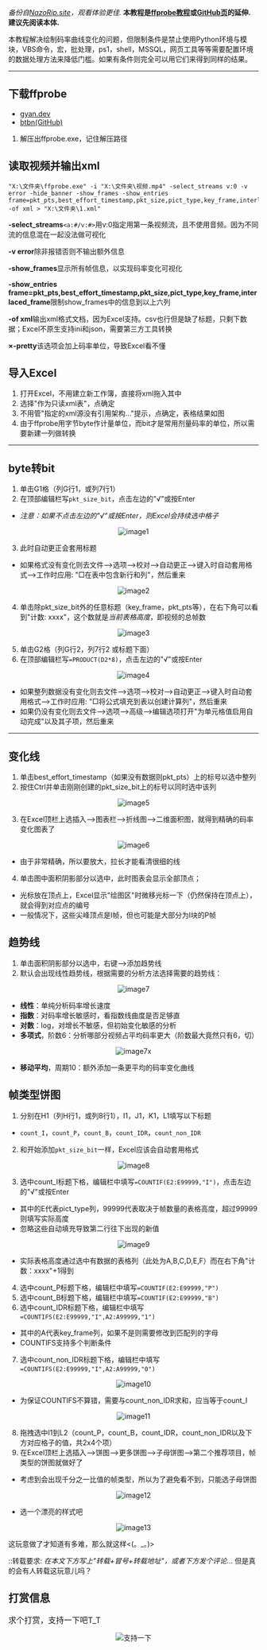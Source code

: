 *备份自[NazoRip.site](https://nazorip.site/archives/1068/)，观看体验更佳.* **本教程是[ffprobe教程](https://nazorip.site/archives/169/)或[GitHub页](https://github.com/iAvoe/FFProbe-Tutorial-Standalone/edit/master/)的延伸. 建议先阅读本体.**

本教程解决绘制码率曲线变化的问题，但限制条件是禁止使用Python环境与模块，VBS命令，宏，批处理，ps1，shell，MSSQL，网页工具等等需要配置环境的数据处理方法来降低门槛。如果有条件则完全可以用它们来得到同样的结果。

-----

下载ffprobe
-----

 - [gyan.dev](https://www.gyan.dev/ffmpeg/builds/#release-builds)
 - [btbn(GitHub)](https://github.com/BtbN/FFmpeg-Builds/releases)

 1. 解压出ffprobe.exe，记住解压路径

读取视频并输出xml
-----

    "X:\文件夹\ffprobe.exe" -i "X:\文件夹\视频.mp4" -select_streams v:0 -v error -hide_banner -show_frames -show_entries frame=pkt_pts,best_effort_timestamp,pkt_size,pict_type,key_frame,interlaced_frame -of xml > "X:\文件夹\1.xml"

**-select_streams**`<a:#/v:#>`用v:0指定用第一条视频流，且不使用音频。因为不同流的信息混在一起没法做可视化

**-v error**除非报错否则不输出额外信息

**-show_frames**显示所有帧信息，以实现码率变化可视化

**-show_entries frame=pkt_pts,best_effort_timestamp,pkt_size,pict_type,key_frame,interlaced_frame**限制show_frames中的信息到以上六列

**-of xml**输出xml格式文档，因为Excel支持。csv也行但是缺了标题，只剩下数据；Excel不原生支持ini和json，需要第三方工具转换

**×-pretty**该选项会加上码率单位，导致Excel看不懂

导入Excel
-----

1. 打开Excel，不用建立新工作簿，直接将xml拖入其中
2. 选择"作为只读xml表"，点确定
3. 不用管"指定的xml源没有引用架构..."提示，点确定，表格结果如图
4. 由于ffprobe用字节byte作计量单位，而bit才是常用剂量码率的单位，所以需要新建一列做转换

-----

byte转bit
-----

 1. 单击G1格（列G行1，或列7行1）
 2. 在顶部编辑栏写`pkt_size_bit`，点击左边的"√"或按Enter
   - *注意：如果不点击左边的"√"或按Enter，则Excel会持续选中格子*
<p align="center"><img src="excel_image1.png" alt="image1"></p>

 3. 此时自动更正会套用标题
   - 如果格式没有变化则去文件-->选项-->校对-->自动更正-->键入时自动套用格式-->工作时应用: "□在表中包含新行和列"，然后重来
<p align="center"><img src="excel_image2.png" alt="image2"></p>

 4. 单击除pkt_size_bit外的任意标题（key_frame，pkt_pts等），在右下角可以看到"计数: xxxx"，这个数就是*当前表格高度*，即视频的总帧数
<p align="center"><img src="excel_image3.png" alt="image3"></p>

 5. 单击G2格（列G行2，列7行2 或标题下面）
 6. 在顶部编辑栏写`=PRODUCT(D2*8)`，点击左边的"√"或按Enter
<p align="center"><img src="excel_image4.png" alt="image4"></p>

   - 如果整列数据没有变化则去文件-->选项-->校对-->自动更正-->键入时自动套用格式-->工作时应用: "□将公式填充到表以创建计算列"，然后重来
   - 如果仍没有变化则去文件-->选项-->高级-->编辑选项打开"为单元格值启用自动完成"以及其子项，然后重来

-----

变化线
-----

 1. 单击best_effort_timestamp（如果没有数据则pkt_pts）上的标号以选中整列
 2. 按住Ctrl并单击刚刚创建的pkt_size_bit上的标号以同时选中该列
<p align="center"><img src="excel_image5.png" alt="image5"></p>

 3. 在Excel顶栏上选插入-->图表栏-->折线图-->二维面积图，就得到精确的码率变化图表了
<p align="center"><img src="excel_image6.png" alt="image6"></p>

   - 由于非常精确，所以要放大，拉长才能看清很细的线
 4. 单击图中面积阴影部分以选中，此时图表会显示全部顶点；
   - 光标放在顶点上，Excel显示"绘图区"时微移光标一下（仍然保持在顶点上），就会得到对应点的编号
   - 一般情况下，这些尖峰顶点是I帧，但也可能是大部分为I块的P帧

趋势线
-----

 1. 单击面积阴影部分以选中，右键-->添加趋势线
 2. 默认会出现线性趋势线，根据需要的分析方法选择需要的趋势线：
<p align="center"><img src="excel_image7.png" alt="image7"></p>

   - **线性**：单纯分析码率增长速度
   - **指数**：对码率增长敏感时，看指数线曲度是否足够直
   - **对数**：log，对增长不敏感，但初始变化敏感的分析
   - **多项式**，阶数6：分析哪部分视频占平均码率更大（阶数最大竟然只有6，切）
<p align="center"><img src="excel_image7x.png" alt="image7x"></p>

   - **移动平均**，周期10：额外添加一条更平均的码率变化曲线

帧类型饼图
-----

 1. 分别在H1（列H行1，或列8行1），I1，J1，K1，L1填写以下标题
   - `count_I`，`count_P`，`count_B`，`count_IDR`，`count_non_IDR`
 2. 和开始添加`pkt_size_bit`一样，Excel应该会自动套用格式
<p align="center"><img src="excel_image8.png" alt="image8"></p>

 3. 选中count_I标题下格，编辑栏中填写`=COUNTIF(E2:E99999,"I")`，点击左边的"√"或按Enter
   - 其中的E代表pict_type列，99999代表取决于帧数量的表格高度，超过99999则填写实际高度
   - 忽略这些自动填充导致第二行往下出现的新值
<p align="center"><img src="excel_image9.png" alt="image9"></p>

   - 实际表格高度通过选中有数据的表格列（此处为A,B,C,D,E,F）而在右下角"计数：xxxx"+1得到
 4. 选中count_P标题下格，编辑栏中填写`=COUNTIF(E2:E99999,"P")`
 5. 选中count_B标题下格，编辑栏中填写`=COUNTIF(E2:E99999,"B")`
 6. 选中count_IDR标题下格，编辑栏中填写`=COUNTIFS(E2:E99999,"I",A2:A99999,"1")`
   - 其中的A代表key_frame列，如果不是则需要修改到匹配列的字母
   - COUNTIFS支持多个判断条件
 7. 选中count_non_IDR标题下格，编辑栏中填写`=COUNTIFS(E2:E99999,"I",A2:A99999,"0")`
<p align="center"><img src="excel_image10.png" alt="image10"></p>

   - 为保证COUNTIFS不算错，需要与count_non_IDR求和，应当等于count_I
<p align="center"><img src="excel_image11.png" alt="image11"></p>

 8. 拖拽选中I1到L2（count_P，count_B，count_IDR，count_non_IDR以及下方对应格子的值，共2x4个项）
 9. 在Excel顶栏上选插入-->饼图-->更多饼图-->子母饼图-->第二个推荐项目，帧类型的饼图就做好了
   - 考虑到会出现千分之一比值的帧类型，所以为了避免看不到，只能选子母饼图
<p align="center"><img src="excel_image12.png" alt="image12"></p>

   - 选一个漂亮的样式吧
<p align="center"><img src="excel_image13.png" alt="image13"></p>

这玩意做了才知道有多难，那么就这样<(。_。)>

::转载要求: *在本文下方写上"转载+冒号+转载地址"，或者下方发个评论*... 但是真的会有人转载这玩意儿吗？

## 打赏信息
<font size=3>求个打赏，支持一下吧T_T</font>
<p align="center"><img src="pp_tip_qrcode.png" alt="支持一下"></p>
